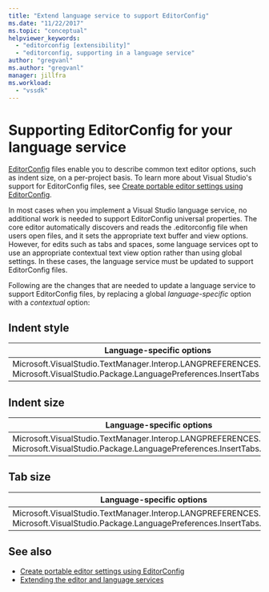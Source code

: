 ```yaml
---
title: "Extend language service to support EditorConfig"
ms.date: "11/22/2017"
ms.topic: "conceptual"
helpviewer_keywords:
  - "editorconfig [extensibility]"
  - "editorconfig, supporting in a language service"
author: "gregvanl"
ms.author: "gregvanl"
manager: jillfra
ms.workload:
  - "vssdk"
---
```

# Supporting EditorConfig for your language service

[EditorConfig](http://editorconfig.org/) files enable you to describe common text editor options, such as indent size, on a per-project basis. To learn more about Visual Studio's support for EditorConfig files, see [Create portable editor settings using EditorConfig](../ide/create-portable-custom-editor-options.md).

In most cases when you implement a Visual Studio language service, no additional work is needed to support EditorConfig universal properties. The core editor automatically discovers and reads the .editorconfig file when users open files, and it sets the appropriate text buffer and view options. However, for edits such as tabs and spaces, some language services opt to use an appropriate contextual text view option rather than using global settings. In these cases, the language service must be updated to support EditorConfig files.

Following are the changes that are needed to update a language service to support EditorConfig files, by replacing a global _language-specific_ option with a _contextual_ option:

## Indent style

Language-specific options | Contextual options
-------|--------
Microsoft.VisualStudio.TextManager.Interop.LANGPREFERENCES.fInsertTabs<br/>Microsoft.VisualStudio.Package.LanguagePreferences.InsertTabs|!textBufferOptions.GetOptionValue(DefaultOptions.ConvertTabsToSpacesOptionId)<br/>!textView.Options.GetOptionValue(DefaultOptions.ConvertTabsToSpacesOptionId)

## Indent size

Language-specific options | Contextual options
-------|--------
Microsoft.VisualStudio.TextManager.Interop.LANGPREFERENCES.uIndentSize<br/>Microsoft.VisualStudio.Package.LanguagePreferences.InsertTabs.IndentSize|textBufferOptions.GetOptionValue(DefaultOptions.IndentSizeOptionId)<br/>textView.Options.GetOptionValue(DefaultOptions.IndentSizeOptionId)

## Tab size

Language-specific options | Contextual options
-------|--------
Microsoft.VisualStudio.TextManager.Interop.LANGPREFERENCES.uTabSize<br/>Microsoft.VisualStudio.Package.LanguagePreferences.InsertTabs.TabSize|textBufferOptions.GetOptionValue(DefaultOptions.TabSizeOptionId)<br/>textView.Options.GetOptionValue(DefaultOptions.TabSizeOptionId)

## See also

- [Create portable editor settings using EditorConfig](../ide/create-portable-custom-editor-options.md)
- [Extending the editor and language services](../extensibility/extending-the-editor-and-language-services.md)